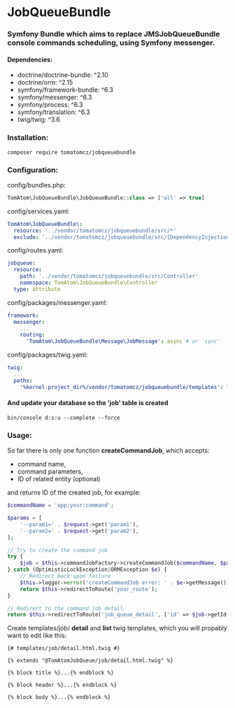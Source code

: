 # JobQueueBundle

### Symfony Bundle which aims to replace JMSJobQueueBundle console commands scheduling, using Symfony messenger.

#### Dependencies:

* doctrine/doctrine-bundle: ^2.10
* doctrine/orm: ^2.15
* symfony/framework-bundle: ^6.3
* symfony/messenger: ^6.3
* symfony/process: ^6.3
* symfony/translation: ^6.3
* twig/twig: ^3.6

### Installation:

```
composer require tomatomcz/jobqueuebundle
```

### Configuration:

config/bundles.php:

```php
TomAtom\JobQueueBundle\JobQueueBundle::class => ['all' => true]
```

config/services.yaml:

```yml
TomAtom\JobQueueBundle\:
  resource: '../vendor/tomatomcz/jobqueuebundle/src/*'
  exclude: '../vendor/tomatomcz/jobqueuebundle/src/{DependencyInjection,Entity,Tests,Kernel.php}'
```

config/routes.yaml:

```yaml
jobqueue:
  resource:
    path: '../vendor/tomatomcz/jobqueuebundle/src/Controller'
    namespace: TomAtom\JobQueueBundle\Controller
  type: attribute
```

config/packages/messenger.yaml:

```yaml
framework:
  messenger:
    ...
    routing:
      'TomAtom\JobQueueBundle\Message\JobMessage': async # or 'sync'
```

config/packages/twig.yaml:

```yaml
twig:
  ...
  paths:
    '%kernel.project_dir%/vendor/tomatomcz/jobqueuebundle/templates': TomAtomJobQueue
```

#### And update your database so the __'job'__ table is created

```shell
bin/console d:s:u --complete --force
```

### Usage:

So far there is only one function __createCommandJob__, which accepts:

* command name,
* command parameters,
* ID of related entity (optional)

and returns ID of the created job, for example:

```php
$commandName = 'app:your:command';

$params = [
    '--param1=' . $request->get('param1'),
    '--param2=' . $request->get('param2'),
];

// Try to create the command job
try {
    $job = $this->commandJobFactory->createCommandJob($commandName, $params, $entity->getId());
} catch (OptimisticLockException|ORMException $e) {
    // Redirect back upon failure
    $this->logger->error('createCommandJob error: ' . $e->getMessage());
    return $this->redirectToRoute('your_route');
}

// Redirect to the command job detail
return $this->redirectToRoute('job_queue_detail', ['id' => $job->getId()]);
```

Create templates/job/ __detail__ and __list__ twig templates, which you will propably want to edit like this:

```twig
{# templates/job/detail.html.twig #}

{% extends "@TomAtomJobQueue/job/detail.html.twig" %}

{% block title %}...{% endblock %}

{% block header %}...{% endblock %}

{% block body %}...{% endblock %}
```
